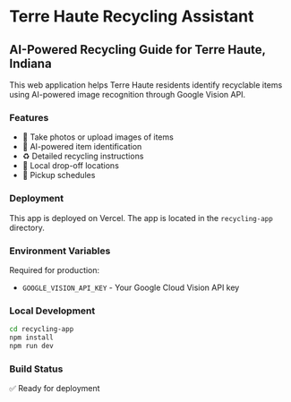 # Terre Haute Recycling Assistant

## AI-Powered Recycling Guide for Terre Haute, Indiana

This web application helps Terre Haute residents identify recyclable items using AI-powered image recognition through Google Vision API.

### Features
- 📸 Take photos or upload images of items
- 🤖 AI-powered item identification
- ♻️ Detailed recycling instructions
- 📍 Local drop-off locations
- 📅 Pickup schedules

### Deployment

This app is deployed on Vercel. The app is located in the `recycling-app` directory.

### Environment Variables

Required for production:
- `GOOGLE_VISION_API_KEY` - Your Google Cloud Vision API key

### Local Development

```bash
cd recycling-app
npm install
npm run dev
```

### Build Status

✅ Ready for deployment